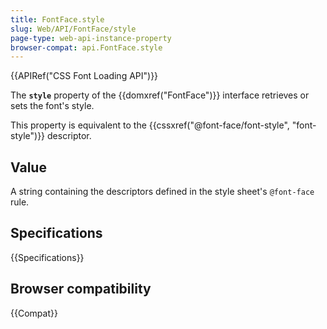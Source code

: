 ```yaml
---
title: FontFace.style
slug: Web/API/FontFace/style
page-type: web-api-instance-property
browser-compat: api.FontFace.style
---
```


{{APIRef("CSS Font Loading API")}}

The **`style`** property of the {{domxref("FontFace")}} interface retrieves or sets the font's style.

This property is equivalent to the {{cssxref("@font-face/font-style", "font-style")}} descriptor.

## Value

A string containing the descriptors defined in the style sheet's `@font-face` rule.

## Specifications

{{Specifications}}

## Browser compatibility

{{Compat}}
